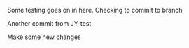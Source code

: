 Some testing goes on in here. Checking to commit to branch

Another commit from JY-test

Make some new changes